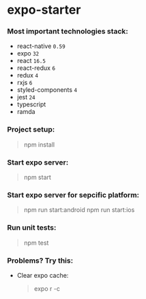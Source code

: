 # expo-starter

### Most important technologies stack:
- react-native `0.59`
- expo `32`
- react `16.5`
- react-redux `6`
- redux `4`
- rxjs `6`
- styled-components `4`
- jest `24`
- typescript
- ramda

### Project setup:
> npm install

### Start expo server:
> npm start

### Start expo server for sepcific platform:
> npm run start:android
> npm run start:ios

### Run unit tests:
> npm test

### Problems? Try this:
- Clear expo cache:
  > expo r -c

